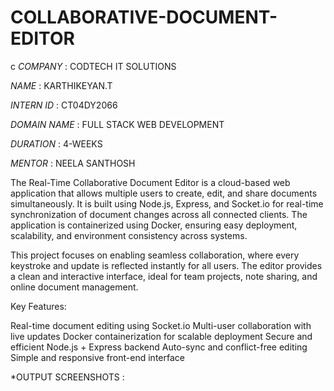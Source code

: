 # COLLABORATIVE-DOCUMENT-EDITOR
c
*COMPANY* : CODTECH IT SOLUTIONS

*NAME* : KARTHIKEYAN.T

*INTERN ID* : CT04DY2066

*DOMAIN NAME* : FULL STACK WEB DEVELOPMENT

*DURATION* : 4-WEEKS

*MENTOR* : NEELA SANTHOSH

The Real-Time Collaborative Document Editor is a cloud-based web application that allows multiple users to create, edit, and share documents simultaneously. It is built using Node.js, Express, and Socket.io for real-time synchronization of document changes across all connected clients. The application is containerized using Docker, ensuring easy deployment, scalability, and environment consistency across systems.

This project focuses on enabling seamless collaboration, where every keystroke and update is reflected instantly for all users. The editor provides a clean and interactive interface, ideal for team projects, note sharing, and online document management.

Key Features:

Real-time document editing using Socket.io
Multi-user collaboration with live updates
Docker containerization for scalable deployment
Secure and efficient Node.js + Express backend
Auto-sync and conflict-free editing
Simple and responsive front-end interface


*OUTPUT SCREENSHOTS : 
